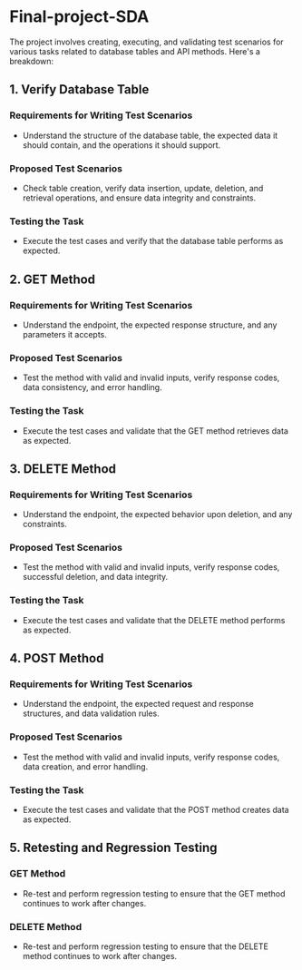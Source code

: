 # Final-project-SDA

The project involves creating, executing, and validating test scenarios for various tasks related to database tables and API methods. Here's a breakdown:

## 1. Verify Database Table
### Requirements for Writing Test Scenarios
- Understand the structure of the database table, the expected data it should contain, and the operations it should support.

### Proposed Test Scenarios
- Check table creation, verify data insertion, update, deletion, and retrieval operations, and ensure data integrity and constraints.

### Testing the Task
- Execute the test cases and verify that the database table performs as expected.

## 2. GET Method
### Requirements for Writing Test Scenarios
- Understand the endpoint, the expected response structure, and any parameters it accepts.

### Proposed Test Scenarios
- Test the method with valid and invalid inputs, verify response codes, data consistency, and error handling.

### Testing the Task
- Execute the test cases and validate that the GET method retrieves data as expected.

## 3. DELETE Method
### Requirements for Writing Test Scenarios
- Understand the endpoint, the expected behavior upon deletion, and any constraints.

### Proposed Test Scenarios
- Test the method with valid and invalid inputs, verify response codes, successful deletion, and data integrity.

### Testing the Task
- Execute the test cases and validate that the DELETE method performs as expected.

## 4. POST Method
### Requirements for Writing Test Scenarios
- Understand the endpoint, the expected request and response structures, and data validation rules.

### Proposed Test Scenarios
- Test the method with valid and invalid inputs, verify response codes, data creation, and error handling.

### Testing the Task
- Execute the test cases and validate that the POST method creates data as expected.

## 5. Retesting and Regression Testing
### GET Method
- Re-test and perform regression testing to ensure that the GET method continues to work after changes.

### DELETE Method
- Re-test and perform regression testing to ensure that the DELETE method continues to work after changes.

